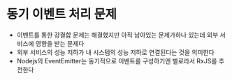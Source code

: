# 동기 이벤트 처리 문제

- 이벤트를 통한 강결합 문제는 해결했지만 아직 남아있는 문제가하나 있는데 외부 서비스에 영향을 받는 문제다
- 외부 서비스의 성능 저하가 내 시스템의 성능 저하로 연결된다는 것을 의미한다
- Nodejs의 EventEmitter는 동기적으로 이벤트를 구성하기엔 별로라서 RxJS를 추천한다
